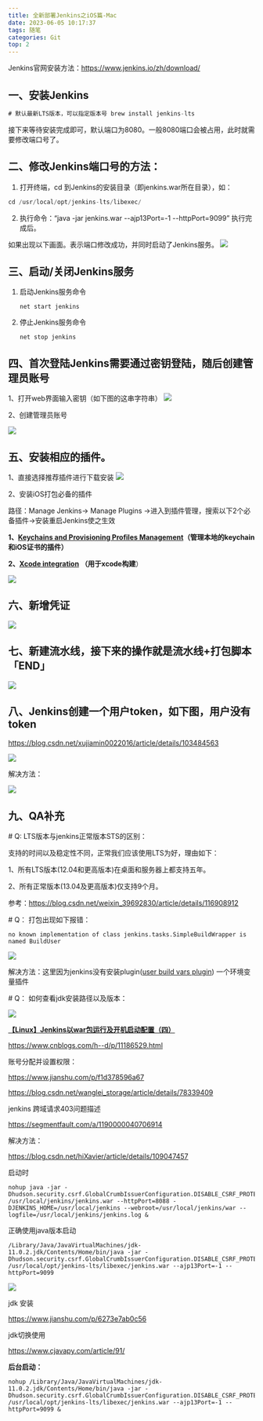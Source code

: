 ```yaml
---
title: 全新部署Jenkins之iOS篇-Mac
date: 2023-06-05 10:17:37
tags: 随笔
categories: Git
top: 2
---
```


Jenkins官网安装方法：https://www.jenkins.io/zh/download/


## 一、安装Jenkins

```java
# 默认最新LTS版本，可以指定版本号 brew install jenkins-lts              
```

接下来等待安装完成即可，默认端口为8080。一般8080端口会被占用，此时就需要修改端口号了。

## 二、修改Jenkins端口号的方法：

1. 打开终端，cd 到Jenkins的安装目录（即jenkins.war所在目录），如：

```java
cd /usr/local/opt/jenkins-lts/libexec/
```

<!-- more -->

2. 执行命令：“java -jar jenkins.war --ajp13Port=-1 --httpPort=9099” 执行完成后。

如果出现以下画面。表示端口修改成功，并同时启动了Jenkins服务。
![](https://img.wuzhouboy.top/blog/f4f3d60b-5a2a-4435-8356-683c4a27b277.png)

## 三、启动/关闭Jenkins服务
1. 启动Jenkins服务命令

   ```
   net start jenkins
   ```

2. 停止Jenkins服务命令

   ```
   net stop jenkins
   ```



## 四、首次登陆Jenkins需要通过密钥登陆，随后创建管理员账号

1、打开web界面输入密钥（如下图的这串字符串）
![](https://img.wuzhouboy.top/blog/77e78af4-fbbb-4a76-b4b2-05066fad4dc5.png)

2、创建管理员账号

![](https://img.wuzhouboy.top/blog/8941dbc8-b986-4a7c-a81b-708f33b9f5d9.png)

## 五、安装相应的插件。

1、直接选择推荐插件进行下载安装
![](https://img.wuzhouboy.top/blog/16b77866-5ac2-4417-ad93-e447cf70cbfa.png)

2、安装iOS打包必备的插件

路径：Manage Jenkins-> Manage Plugins ->进入到插件管理，搜索以下2个必备插件->安装重启Jenkins使之生效



**1、**[**Keychains and Provisioning Profiles Management**](https://links.jianshu.com/go?to=https%3A%2F%2Fupdates.jenkins.io%2Fdownload%2Fplugins%2Fkpp-management-plugin%2F1.0.0%2Fkpp-management-plugin.hpi)**（管理本地的keychain和iOS证书的插件）**

**2、**[**Xcode integration**](https://links.jianshu.com/go?to=https%3A%2F%2Fupdates.jenkins.io%2Fdownload%2Fplugins%2Fxcode-plugin%2F2.0.4%2Fxcode-plugin.hpi) **（用于xcode构建**）

![](https://img.wuzhouboy.top/blog/35ecabc7-810e-487a-b7ec-24e887f4889e.png)

## 六、新增凭证

![](https://img.wuzhouboy.top/blog/eeab1865-1e80-4484-a276-174bf5538788.png)

## 七、新建流水线，接下来的操作就是流水线+打包脚本「END」


![](https://img.wuzhouboy.top/blog/d8b9361c-82b1-4553-acaa-14007781bb0b.png)

## 八、Jenkins创建一个用户token，如下图，用户没有token

https://blog.csdn.net/xujiamin0022016/article/details/103484563

![](https://img.wuzhouboy.top/blog/50dc98e2-175c-443d-bcc2-c2e21beb8de3.png)

解决方法：

![](https://img.wuzhouboy.top/blog/037405eb-a0a4-4148-a349-ccf016001bcd.png)

## 九、QA补充

\# Q: LTS版本与jenkins正常版本STS的区别：

支持的时间以及稳定性不同，正常我们应该使用LTS为好，理由如下：

1、所有LTS版本(12.04和更高版本)在桌面和服务器上都支持五年。

2、所有正常版本(13.04及更高版本)仅支持9个月。

参考：https://blog.csdn.net/weixin_39692830/article/details/116908912

\# Q： 打包出现如下报错：

```
no known implementation of class jenkins.tasks.SimpleBuildWrapper is named BuildUser
```

![](https://img.wuzhouboy.top/blog/069d55a5-36d9-43be-931e-f716f1c2066f.png)

解决方法：这里因为jenkins没有安装plugin([user build vars plugin](http://wiki.jenkins-ci.org/display/JENKINS/Build+User+Vars+Plugin)) 一个环境变量插件

\# Q： 如何查看jdk安装路径以及版本：

![](https://img.wuzhouboy.top/blog/89846e74-07cd-45b0-8ea5-5735b9c66548.png)

[**【Linux】Jenkins以war包运行及开机启动配置（四）**](https://www.cnblogs.com/h--d/p/11186529.html)

https://www.cnblogs.com/h--d/p/11186529.html

账号分配并设置权限：

https://www.jianshu.com/p/f1d378596a67

https://blog.csdn.net/wanglei_storage/article/details/78339409

jenkins 跨域请求403问题描述

https://segmentfault.com/a/1190000040706914

解决方法：

https://blog.csdn.net/hiXavier/article/details/109047457

启动时

```
nohup java -jar -Dhudson.security.csrf.GlobalCrumbIssuerConfiguration.DISABLE_CSRF_PROTECTION=true  /usr/local/jenkins/jenkins.war --httpPort=8088 -DJENKINS_HOME=/usr/local/jenkins --webroot=/usr/local/jenkins/war --logfile=/usr/local/jenkins/jenkins.log &
```

正确使用java版本启动

```
/Library/Java/JavaVirtualMachines/jdk-11.0.2.jdk/Contents/Home/bin/java -jar -Dhudson.security.csrf.GlobalCrumbIssuerConfiguration.DISABLE_CSRF_PROTECTION=true /usr/local/opt/jenkins-lts/libexec/jenkins.war --ajp13Port=-1 --httpPort=9099
```



![](https://img.wuzhouboy.top/blog/4543a026-8d9d-4be3-9d5f-5aa30500d60e.png)



jdk 安装

https://www.jianshu.com/p/6273e7ab0c56

jdk切换使用

https://www.cjavapy.com/article/91/



**后台启动：**

```
nohup /Library/Java/JavaVirtualMachines/jdk-11.0.2.jdk/Contents/Home/bin/java -jar -Dhudson.security.csrf.GlobalCrumbIssuerConfiguration.DISABLE_CSRF_PROTECTION=true /usr/local/opt/jenkins-lts/libexec/jenkins.war --ajp13Port=-1 --httpPort=9099 &              
```

